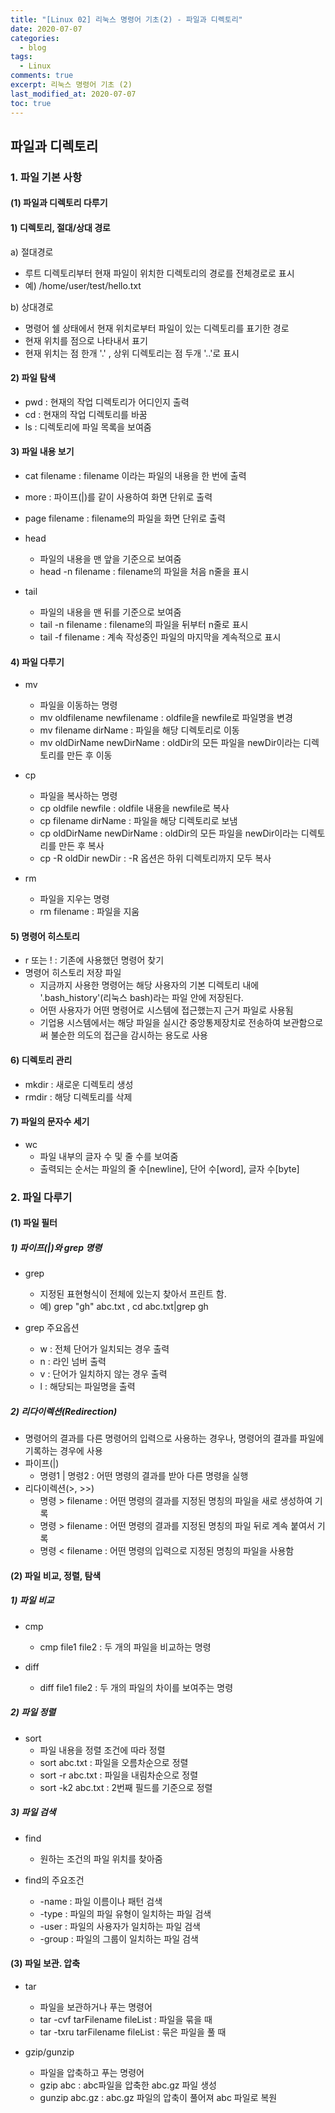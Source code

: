 ```yaml
---
title: "[Linux 02] 리눅스 명령어 기초(2) - 파일과 디렉토리"
date: 2020-07-07
categories:
  - blog
tags:
  - Linux
comments: true
excerpt: 리눅스 명령어 기초 (2)
last_modified_at: 2020-07-07
toc: true
---
```


## 파일과 디렉토리

### 1. 파일 기본 사항

#### (1) 파일과 디렉토리 다루기

#### 1) 디렉토리, 절대/상대 경로

a) 절대경로
- 루트 디렉토리부터 현재 파일이 위치한 디렉토리의 경로를 전체경로로 표시
- 예) /home/user/test/hello.txt

b) 상대경로
- 명령어 쉘 상태에서 현재 위치로부터 파일이 있는 디렉토리를 표기한 경로
- 현재 위치를 점으로 나타내서 표기
- 현재 위치는 점 한개 '.' , 상위 디렉토리는 점 두개 '..'로 표시

#### 2) 파일 탐색

- pwd : 현재의 작업 디렉토리가 어디인지 출력
- cd : 현재의 작업 디렉토리를 바꿈
- ls : 디렉토리에 파일 목록을 보여줌

#### 3) 파일 내용 보기

- cat filename : filename 이라는 파일의 내용을 한 번에 출력
- more : 파이프(\|)를 같이 사용하여 화면 단위로 출력
- page filename : filename의 파일을 화면 단위로 출력
- head 
  - 파일의 내용을 맨 앞을 기준으로 보여줌
  - head -n filename : filename의 파일을 처음 n줄을 표시

- tail 
  - 파일의 내용을 맨 뒤를 기준으로 보여줌 
  - tail -n filename : filename의 파일을 뒤부터 n줄로 표시
  - tail -f filename : 계속 작성중인 파일의 마지막을 계속적으로 표시

#### 4) 파일 다루기

- mv 
  - 파일을 이동하는 명령
  - mv oldfilename newfilename : oldfile을 newfile로 파일명을 변경
  - mv filename dirName : 파일을 해당 디렉토리로 이동
  - mv oldDirName newDirName : oldDir의 모든 파일을 newDir이라는 디렉토리를 만든 후 이동

- cp
  - 파일을 복사하는 명령
  - cp oldfile newfile : oldfile 내용을 newfile로 복사
  - cp filename dirName : 파일을 해당 디렉토리로 보냄
  - cp oldDirName newDirName : oldDir의 모든 파일을 newDir이라는 디렉토리를 만든 후 복사
  - cp -R oldDir newDir : -R 옵션은 하위 디렉토리까지 모두 복사

- rm 
  - 파일을 지우는 명령
  - rm filename : 파일을 지움

#### 5) 명령어 히스토리

- r 또는 ! : 기존에 사용했던 명령어 찾기
- 명령어 히스토리 저장 파일
  - 지금까지 사용한 명령어는 해당 사용자의 기본 디렉토리 내에 '.bash_history'(리눅스 bash)라는 파일 안에 저장된다.
  - 어떤 사용자가 어떤 명령어로 시스템에 접근했는지 근거 파일로 사용됨
  - 기업용 시스템에서는 해당 파일을 실시간 중앙통제장치로 전송하여 보관함으로써 불순한 의도의 접근을 감시하는 용도로 사용

#### 6) 디렉토리 관리

- mkdir : 새로운 디렉토리 생성
- rmdir : 해당 디렉토리를 삭제


#### 7) 파일의 문자수 세기

- wc 
  - 파일 내부의 글자 수 및 줄 수를 보여줌
  - 출력되는 순서는 파일의 줄 수[newline], 단어 수[word], 글자 수[byte]



### 2. 파일 다루기

#### (1) 파일 필터

##### 1) 파이프(|)와 grep 명령

- grep 
  - 지정된 표현형식이 전체에 있는지 찾아서 프린트 함.
  - 예) grep "gh" abc.txt , cd abc.txt\|grep gh

- grep 주요옵션
  - w : 전체 단어가 일치되는 경우 출력
  - n : 라인 넘버 출력
  - v : 단어가 일치하지 않는 경우 출력
  - l : 해당되는 파일명을 출력

##### 2) 리다이렉션(Redirection)

- 명령어의 결과를 다른 명령어의 입력으로 사용하는 경우나, 명령어의 결과를 파일에 기록하는 경우에 사용
- 파이프(\|)
  - 명령1 \| 명령2 : 어떤 명령의 결과를 받아 다른 명령을 실행
- 리다이렉션(>, >>)
  - 명령 > filename : 어떤 명령의 결과를 지정된 명칭의 파일을 새로 생성하여 기록
  - 명령 > filename : 어떤 명령의 결과를 지정된 명칭의 파일 뒤로 계속 붙여서 기록
  - 명령 < filename : 어떤 명령의 입력으로 지정된 명칭의 파일을 사용함


#### (2) 파일 비교, 정렬, 탐색

##### 1) 파일 비교
- cmp 
  - cmp file1 file2 : 두 개의 파일을 비교하는 명령

- diff
  - diff file1 file2 : 두 개의 파일의 차이를 보여주는 명령

##### 2) 파일 정렬
- sort 
  - 파일 내용을 정렬 조건에 따라 정렬
  - sort abc.txt : 파일을 오름차순으로 정렬
  - sort -r abc.txt : 파일을 내림차순으로 정렬
  - sort -k2 abc.txt : 2번째 필드를 기준으로 정렬

##### 3) 파일 검색
- find
  - 원하는 조건의 파일 위치를 찾아줌

- find의 주요조건
  - -name : 파일 이름이나 패턴 검색
  - -type : 파일의 파일 유형이 일치하는 파일 검색
  - -user : 파일의 사용자가 일치하는 파일 검색
  - -group : 파일의 그룹이 일치하는 파일 검색


#### (3) 파일 보관. 압축
- tar 
  - 파일을 보관하거나 푸는 명령어
  - tar -cvf tarFilename fileList : 파일을 묶을 때
  - tar -txru tarFilename fileList : 묶은 파일을 풀 때

- gzip/gunzip
  - 파일을 압축하고 푸는 명령어
  - gzip abc : abc파일을 압축한 abc.gz 파일 생성
  - gunzip abc.gz : abc.gz 파일의 압축이 풀어져 abc 파일로 복원